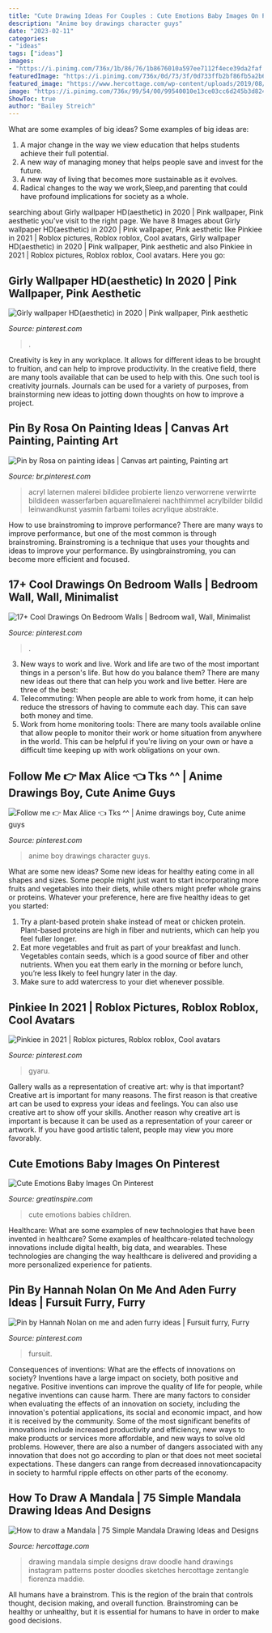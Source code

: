 ```yaml
---
title: "Cute Drawing Ideas For Couples : Cute Emotions Baby Images On Pinterest"
description: "Anime boy drawings character guys"
date: "2023-02-11"
categories:
- "ideas"
tags: ["ideas"]
images:
- "https://i.pinimg.com/736x/1b/86/76/1b8676010a597ee7112f4ece39da2faf.jpg"
featuredImage: "https://i.pinimg.com/736x/0d/73/3f/0d733ffb2bf86fb5a2b6c4a47ac70fcc.jpg"
featured_image: "https://www.hercottage.com/wp-content/uploads/2019/08/How-to-draw-a-Mandala-40-Simple-Mandala-Drawing-ideas-and-Designs-1.jpg"
image: "https://i.pinimg.com/736x/99/54/00/99540010e13ce03cc6d245b3d824a43d.jpg"
ShowToc: true
author: "Bailey Streich"
---
```



What are some examples of big ideas?
Some examples of big ideas are: 
1. A major change in the way we view education that helps students achieve their full potential. 
2. A new way of managing money that helps people save and invest for the future. 
3. A new way of living that becomes more sustainable as it evolves. 
4. Radical changes to the way we work,Sleep,and parenting that could have profound implications for society as a whole.

	

		
searching about Girly wallpaper HD(aesthetic) in 2020 | Pink wallpaper, Pink aesthetic you've visit to the right page. We have 8 Images about Girly wallpaper HD(aesthetic) in 2020 | Pink wallpaper, Pink aesthetic like Pinkiee in 2021 | Roblox pictures, Roblox roblox, Cool avatars, Girly wallpaper HD(aesthetic) in 2020 | Pink wallpaper, Pink aesthetic and also Pinkiee in 2021 | Roblox pictures, Roblox roblox, Cool avatars. Here you go:
		
    
## Girly Wallpaper HD(aesthetic) In 2020 | Pink Wallpaper, Pink Aesthetic

<img loading=lazy src="https://i.pinimg.com/736x/1b/86/76/1b8676010a597ee7112f4ece39da2faf.jpg" onerror="this.onerror=null;this.src='https://tse4.mm.bing.net/th?id=OIP.Jx_u1GrROGgPgd4CamsF4AHaNK&amp;pid=15.1';" alt="Girly wallpaper HD(aesthetic) in 2020 | Pink wallpaper, Pink aesthetic">

_Source: pinterest.com_

>. 

	

Creativity is key in any workplace. It allows for different ideas to be brought to fruition, and can help to improve productivity. In the creative field, there are many tools available that can be used to help with this. One such tool is creativity journals. Journals can be used for a variety of purposes, from brainstorming new ideas to jotting down thoughts on how to improve a project.

    
## Pin By Rosa On Painting Ideas | Canvas Art Painting, Painting Art

<img loading=lazy src="https://i.pinimg.com/736x/0d/73/3f/0d733ffb2bf86fb5a2b6c4a47ac70fcc.jpg" onerror="this.onerror=null;this.src='https://tse2.mm.bing.net/th?id=OIP.tu7zba6vC6br5kM0kt6kUAAAAA&amp;pid=15.1';" alt="Pin by Rosa on painting ideas | Canvas art painting, Painting art">

_Source: br.pinterest.com_

>acryl laternen malerei bildidee probierte lienzo verworrene verwirrte bildideen wasserfarben aquarellmalerei nachthimmel acrylbilder bildid leinwandkunst yasmin farbami toiles acrylique abstrakte. 

	

How to use brainstroming to improve performance?
There are many ways to improve performance, but one of the most common is through brainstroming. Brainstroming is a technique that uses your thoughts and ideas to improve your performance. By usingbrainstroming, you can become more efficient and focused.

    
## 17+ Cool Drawings On Bedroom Walls | Bedroom Wall, Wall, Minimalist

<img loading=lazy src="https://i.pinimg.com/736x/99/54/00/99540010e13ce03cc6d245b3d824a43d.jpg" onerror="this.onerror=null;this.src='https://tse4.mm.bing.net/th?id=OIP.7oNMlRd-E6IVWW-qnwoacwHaMj&amp;pid=15.1';" alt="17+ Cool Drawings On Bedroom Walls | Bedroom wall, Wall, Minimalist">

_Source: pinterest.com_

>. 

	

3. New ways to work and live.
Work and life are two of the most important things in a person's life. But how do you balance them? There are many new ideas out there that can help you work and live better. Here are three of the best: 
1. Telecommuting: When people are able to work from home, it can help reduce the stressors of having to commute each day. This can save both money and time. 
2. Work from home monitoring tools: There are many tools available online that allow people to monitor their work or home situation from anywhere in the world. This can be helpful if you're living on your own or have a difficult time keeping up with work obligations on your own. 

    
## Follow Me 👉 Max Alice 👈 Tks ^^ | Anime Drawings Boy, Cute Anime Guys

<img loading=lazy src="https://i.pinimg.com/736x/f6/6a/63/f66a63d7e73b14518a3b0481987acfc0.jpg" onerror="this.onerror=null;this.src='https://tse4.mm.bing.net/th?id=OIP.y9aYTHvPoe-LCONkCrtH6QHaLn&amp;pid=15.1';" alt="Follow me 👉 Max Alice 👈 Tks ^^ | Anime drawings boy, Cute anime guys">

_Source: pinterest.com_

>anime boy drawings character guys. 

	

What are some new ideas?
Some new ideas for healthy eating come in all shapes and sizes. Some people might just want to start incorporating more fruits and vegetables into their diets, while others might prefer whole grains or proteins. Whatever your preference, here are five healthy ideas to get you started: 
1) Try a plant-based protein shake instead of meat or chicken protein. Plant-based proteins are high in fiber and nutrients, which can help you feel fuller longer. 
2) Eat more vegetables and fruit as part of your breakfast and lunch. Vegetables contain seeds, which is a good source of fiber and other nutrients. When you eat them early in the morning or before lunch, you’re less likely to feel hungry later in the day. 
3) Make sure to add watercress to your diet whenever possible.

    
## Pinkiee In 2021 | Roblox Pictures, Roblox Roblox, Cool Avatars

<img loading=lazy src="https://i.pinimg.com/736x/2e/c0/47/2ec0474d9aa6208adb1d6186ddbca227.jpg" onerror="this.onerror=null;this.src='https://tse2.mm.bing.net/th?id=OIP.aEurISryJgBIZBmFqjs66wHaOc&amp;pid=15.1';" alt="Pinkiee in 2021 | Roblox pictures, Roblox roblox, Cool avatars">

_Source: pinterest.com_

>gyaru. 

	

Gallery walls as a representation of creative art: why is that important?
Creative art is important for many reasons. The first reason is that creative art can be used to express your ideas and feelings. You can also use creative art to show off your skills. Another reason why creative art is important is because it can be used as a representation of your career or artwork. If you have good artistic talent, people may view you more favorably.

    
## Cute Emotions Baby Images On Pinterest

<img loading=lazy src="https://greatinspire.com/wp-content/uploads/2016/07/Baby-Images-18.jpg" onerror="this.onerror=null;this.src='https://tse3.mm.bing.net/th?id=OIP.KfRIYnAQxJ12D_6e1My95AHaLH&amp;pid=15.1';" alt="Cute Emotions Baby Images On Pinterest">

_Source: greatinspire.com_

>cute emotions babies children. 

	

Healthcare: What are some examples of new technologies that have been invented in healthcare?
Some examples of healthcare-related technology innovations include digital health, big data, and wearables. These technologies are changing the way healthcare is delivered and providing a more personalized experience for patients.

    
## Pin By Hannah Nolan On Me And Aden Furry Ideas | Fursuit Furry, Furry

<img loading=lazy src="https://i.pinimg.com/736x/50/2c/72/502c72b3dd895342425f67b922471954.jpg" onerror="this.onerror=null;this.src='https://tse1.mm.bing.net/th?id=OIP.lL1FE4OoLm66TZhUQsZnyAHaMU&amp;pid=15.1';" alt="Pin by Hannah Nolan on me and aden furry ideas | Fursuit furry, Furry">

_Source: pinterest.com_

>fursuit. 

	

Consequences of inventions: What are the effects of innovations on society?
Inventions have a large impact on society, both positive and negative. Positive inventions can improve the quality of life for people, while negative inventions can cause harm. There are many factors to consider when evaluating the effects of an innovation on society, including the innovation's potential applications, its social and economic impact, and how it is received by the community. Some of the most significant benefits of innovations include increased productivity and efficiency, new ways to make products or services more affordable, and new ways to solve old problems. However, there are also a number of dangers associated with any innovation that does not go according to plan or that does not meet societal expectations. These dangers can range from decreased innovationcapacity in society to harmful ripple effects on other parts of the economy.

    
## How To Draw A Mandala | 75 Simple Mandala Drawing Ideas And Designs

<img loading=lazy src="https://www.hercottage.com/wp-content/uploads/2019/08/How-to-draw-a-Mandala-40-Simple-Mandala-Drawing-ideas-and-Designs-1.jpg" onerror="this.onerror=null;this.src='https://tse4.mm.bing.net/th?id=OIP.6IgH84zJxZUaRg4F_rvqLQHaJ4&amp;pid=15.1';" alt="How to draw a Mandala | 75 Simple Mandala Drawing Ideas and Designs">

_Source: hercottage.com_

>drawing mandala simple designs draw doodle hand drawings instagram patterns poster doodles sketches hercottage zentangle fiorenza maddie. 

	

All humans have a brainstrom. This is the region of the brain that controls thought, decision making, and overall function. Brainstroming can be healthy or unhealthy, but it is essential for humans to have in order to make good decisions.


